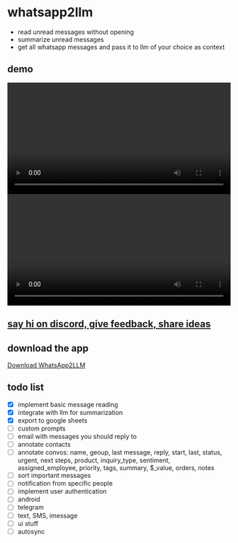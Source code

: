 # whatsapp2llm
- read unread messages without opening 
- summarize unread messages
- get all whatsapp messages and pass it to llm of your choice as context

## demo

<div align="center">
  <video src="https://github.com/user-attachments/assets/885c7834-7cd0-48e1-b18e-c8d13953bf53" width="100%" />
</div>

<div align="center">
  <video src="https://github.com/user-attachments/assets/85f0c817-5089-477f-b3d4-062d8fbfdabc" width="100%" />
</div>

## [say hi on discord, give feedback, share ideas](https://discord.gg/UMG7zbgq9U)


## download the app

[Download WhatsApp2LLM](https://screenpi.pe/messenger_agent)

## todo list
- [x] implement basic message reading
- [x] integrate with llm for summarization
- [x] export to google sheets
- [ ] custom prompts
- [ ] email with messages you should reply to
- [ ] annotate contacts
- [ ] annotate convos: name, geoup, last message, reply, start, last, status, urgent, next steps, product, inquiry_type, sentiment, assigned_employee, priority, tags, summary, $_value, orders, notes
- [ ] sort important messages
- [ ] notification from specific people
- [ ] implement user authentication
- [ ] android
- [ ] telegram
- [ ] text, SMS, imessage
- [ ] ui stuff
- [ ] autosync
